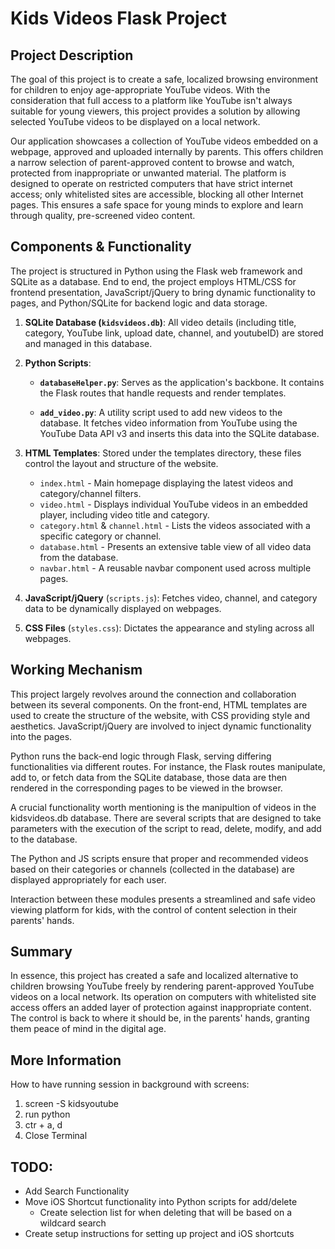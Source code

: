 # Kids Videos Flask Project

## Project Description

The goal of this project is to create a safe, localized browsing environment for children to enjoy age-appropriate YouTube videos. With the consideration that full access to a platform like YouTube isn't always suitable for young viewers, this project provides a solution by allowing selected YouTube videos to be displayed on a local network.

Our application showcases a collection of YouTube videos embedded on a webpage, approved and uploaded internally by parents. This offers children a narrow selection of parent-approved content to browse and watch, protected from inappropriate or unwanted material. The platform is designed to operate on restricted computers that have strict internet access; only whitelisted sites are accessible, blocking all other Internet pages. This ensures a safe space for young minds to explore and learn through quality, pre-screened video content.

## Components & Functionality

The project is structured in Python using the Flask web framework and SQLite as a database. End to end, the project employs HTML/CSS for frontend presentation, JavaScript/jQuery to bring dynamic functionality to pages, and Python/SQLite for backend logic and data storage.

1. **SQLite Database (`kidsvideos.db`)**: All video details (including title, category, YouTube link, upload date, channel, and youtubeID) are stored and managed in this database.
    
2. **Python Scripts**:
    
    - **`databaseHelper.py`**: Serves as the application's backbone. It contains the Flask routes that handle requests and render templates.
        
    - **`add_video.py`**: A utility script used to add new videos to the database. It fetches video information from YouTube using the YouTube Data API v3 and inserts this data into the SQLite database.
        
3. **HTML Templates**: Stored under the templates directory, these files control the layout and structure of the website.
    
    - `index.html` - Main homepage displaying the latest videos and category/channel filters.
    - `video.html` - Displays individual YouTube videos in an embedded player, including video title and category.
    - `category.html` & `channel.html` - Lists the videos associated with a specific category or channel.
    - `database.html` - Presents an extensive table view of all video data from the database.
    - `navbar.html` - A reusable navbar component used across multiple pages.
4. **JavaScript/jQuery** (`scripts.js`): Fetches video, channel, and category data to be dynamically displayed on webpages.
    
5. **CSS Files** (`styles.css`): Dictates the appearance and styling across all webpages.
    

## Working Mechanism

This project largely revolves around the connection and collaboration between its several components. On the front-end, HTML templates are used to create the structure of the website, with CSS providing style and aesthetics. JavaScript/jQuery are involved to inject dynamic functionality into the pages.

Python runs the back-end logic through Flask, serving differing functionalities via different routes. For instance, the Flask routes manipulate, add to, or fetch data from the SQLite database, those data are then rendered in the corresponding pages to be viewed in the browser.

A crucial functionality worth mentioning is the manipultion of videos in the kidsvideos.db database. There are several scripts that are designed to take parameters with the execution of the script to read, delete, modify, and add to the database.

The Python and JS scripts ensure that proper and recommended videos based on their categories or channels (collected in the database) are displayed appropriately for each user.

Interaction between these modules presents a streamlined and safe video viewing platform for kids, with the control of content selection in their parents' hands.

## Summary

In essence, this project has created a safe and localized alternative to children browsing YouTube freely by rendering parent-approved YouTube videos on a local network. Its operation on computers with whitelisted site access offers an added layer of protection against inappropriate content. The control is back to where it should be, in the parents' hands, granting them peace of mind in the digital age.


## More Information

How to have running session in background with screens:

1. screen -S kidsyoutube
2. run python
3. ctr + a, d
4. Close Terminal

## TODO:

 - Add Search Functionality
 - Move iOS Shortcut functionality into Python scripts for add/delete
    - Create selection list for when deleting that will be based on a wildcard search
 - Create setup instructions for setting up project and iOS shortcuts